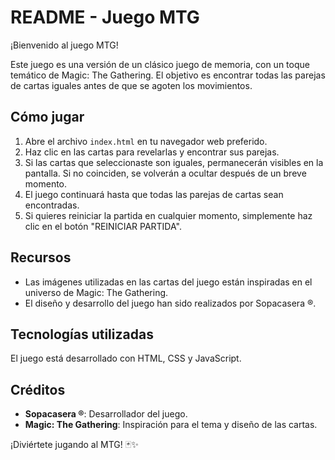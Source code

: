# README - Juego MTG

¡Bienvenido al juego MTG!

Este juego es una versión de un clásico juego de memoria, con un toque temático de Magic: The Gathering. El objetivo es encontrar todas las parejas de cartas iguales antes de que se agoten los movimientos.

## Cómo jugar

1. Abre el archivo `index.html` en tu navegador web preferido.
2. Haz clic en las cartas para revelarlas y encontrar sus parejas.
3. Si las cartas que seleccionaste son iguales, permanecerán visibles en la pantalla. Si no coinciden, se volverán a ocultar después de un breve momento.
4. El juego continuará hasta que todas las parejas de cartas sean encontradas.
5. Si quieres reiniciar la partida en cualquier momento, simplemente haz clic en el botón "REINICIAR PARTIDA".

## Recursos

- Las imágenes utilizadas en las cartas del juego están inspiradas en el universo de Magic: The Gathering.
- El diseño y desarrollo del juego han sido realizados por Sopacasera ®.

## Tecnologías utilizadas

El juego está desarrollado con HTML, CSS y JavaScript.

## Créditos

- **Sopacasera ®**: Desarrollador del juego.
- **Magic: The Gathering**: Inspiración para el tema y diseño de las cartas.

¡Diviértete jugando al MTG! 🃏✨
